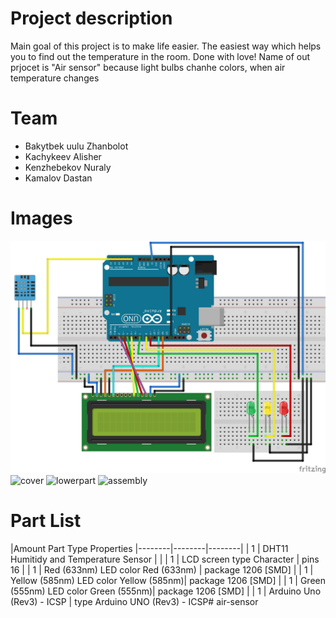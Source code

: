 # Project description
Main goal of this project is to make life easier. The easiest way which helps you to find out the temperature in the room.
Done with love!
Name of out prjocet is "Air sensor" because light bulbs chanhe colors, when air temperature changes

# Team
* Bakytbek uulu Zhanbolot
* Kachykeev Alisher
* Kenzhebekov Nuraly
* Kamalov Dastan

# Images
![Schematic](images/scheme.png)
<img width="576" alt="cover" src="https://user-images.githubusercontent.com/56904464/82047690-13a4f680-96d5-11ea-9aeb-ac387b477684.PNG">
<img width="516" alt="lowerpart" src="https://user-images.githubusercontent.com/56904464/82047882-6383bd80-96d5-11ea-93c7-5e282f5cf61b.PNG">
<img width="562" alt="assembly" src="https://user-images.githubusercontent.com/56904464/82047992-9b8b0080-96d5-11ea-826e-05d1f82be80e.PNG">

# Part List

|Amount	Part Type	Properties
|--------|--------|--------|
|   1	 |   DHT11 Humitidy and Temperature Sensor |             |
|   1	 |   LCD screen	type Character             |   pins 16   |
|   1	 |   Red (633nm) LED	color Red (633nm)  |   package 1206 [SMD]   |
|   1    |   Yellow (585nm) LED	color Yellow (585nm)|  package 1206 [SMD]   |
|   1	 |   Green (555nm) LED	color Green (555nm)|   package 1206 [SMD]   |
|   1	 |   Arduino Uno (Rev3) - ICSP             |   type Arduino UNO (Rev3) - ICSP# air-sensor
